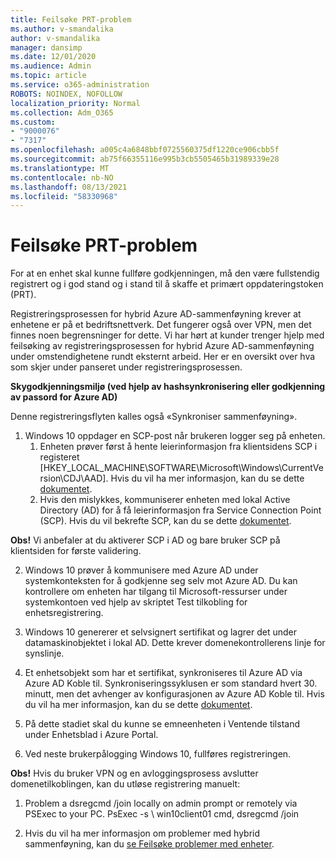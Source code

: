 ```yaml
---
title: Feilsøke PRT-problem
ms.author: v-smandalika
author: v-smandalika
manager: dansimp
ms.date: 12/01/2020
ms.audience: Admin
ms.topic: article
ms.service: o365-administration
ROBOTS: NOINDEX, NOFOLLOW
localization_priority: Normal
ms.collection: Adm_O365
ms.custom:
- "9000076"
- "7317"
ms.openlocfilehash: a005c4a6848bbf0725560375df1220ce906cbb5f
ms.sourcegitcommit: ab75f66355116e995b3cb5505465b31989339e28
ms.translationtype: MT
ms.contentlocale: nb-NO
ms.lasthandoff: 08/13/2021
ms.locfileid: "58330968"
---
```

# <a name="troubleshoot-prt-issue"></a>Feilsøke PRT-problem

For at en enhet skal kunne fullføre godkjenningen, må den være fullstendig registrert og i god stand og i stand til å skaffe et primært oppdateringstoken (PRT).

Registreringsprosessen for hybrid Azure AD-sammenføyning krever at enhetene er på et bedriftsnettverk. Det fungerer også over VPN, men det finnes noen begrensninger for dette. Vi har hørt at kunder trenger hjelp med feilsøking av registreringsprosessen for hybrid Azure AD-sammenføyning under omstendighetene rundt eksternt arbeid. Her er en oversikt over hva som skjer under panseret under registreringsprosessen.

**Skygodkjenningsmiljø (ved hjelp av hashsynkronisering eller godkjenning av passord for Azure AD)**

Denne registreringsflyten kalles også «Synkroniser sammenføyning».

1. Windows 10 oppdager en SCP-post når brukeren logger seg på enheten.
    1. Enheten prøver først å hente leierinformasjon fra klientsidens SCP i registeret [HKEY_LOCAL_MACHINE\SOFTWARE\Microsoft\Windows\CurrentVersion\CDJ\AAD]. Hvis du vil ha mer informasjon, kan du se dette [dokumentet](https://docs.microsoft.com/azure/active-directory/devices/hybrid-azuread-join-control).
    2. Hvis den mislykkes, kommuniserer enheten med lokal Active Directory (AD) for å få leierinformasjon fra Service Connection Point (SCP). Hvis du vil bekrefte SCP, kan du se dette [dokumentet](https://docs.microsoft.com/azure/active-directory/devices/hybrid-azuread-join-manual#configure-a-service-connection-point). 

**Obs!** Vi anbefaler at du aktiverer SCP i AD og bare bruker SCP på klientsiden for første validering.

2. Windows 10 prøver å kommunisere med Azure AD under systemkonteksten for å godkjenne seg selv mot Azure AD. Du kan kontrollere om enheten har tilgang til Microsoft-ressurser under systemkontoen ved hjelp av skriptet Test tilkobling for enhetsregistrering.

3. Windows 10 genererer et selvsignert sertifikat og lagrer det under datamaskinobjektet i lokal AD. Dette krever domenekontrollerens linje for synslinje.

4. Et enhetsobjekt som har et sertifikat, synkroniseres til Azure AD via Azure AD Koble til. Synkroniseringssyklusen er som standard hvert 30. minutt, men det avhenger av konfigurasjonen av Azure AD Koble til. Hvis du vil ha mer informasjon, kan du se dette [dokumentet](https://docs.microsoft.com/azure/active-directory/hybrid/how-to-connect-sync-configure-filtering#organizational-unitbased-filtering).

5. På dette stadiet skal du kunne se emneenheten i Ventende tilstand under Enhetsblad i Azure Portal.

6. Ved neste brukerpålogging Windows 10, fullføres registreringen. 

**Obs!** Hvis du bruker VPN og en avloggingsprosess avslutter domenetilkoblingen, kan du utløse registrering manuelt:
 1. Problem a dsregcmd /join locally on admin prompt or remotely via PSExec to your PC. PsExec -s \\ win10client01 cmd, dsregcmd /join

 2. Hvis du vil ha mer informasjon om problemer med hybrid sammenføyning, kan du [se Feilsøke problemer med enheter](https://techcommunity.microsoft.com/t5/azure-active-directory-identity/azure-ad-mailbag-frequent-questions-about-using-device-based/ba-p/1257344).
